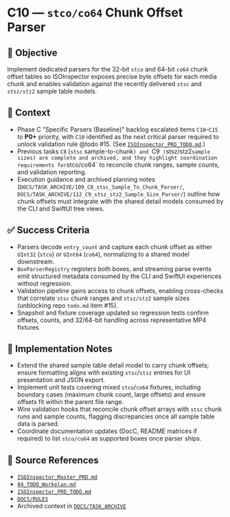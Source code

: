# C10 — `stco/co64` Chunk Offset Parser

## 🎯 Objective

Implement dedicated parsers for the 32-bit `stco` and 64-bit `co64` chunk offset tables so ISOInspector exposes precise byte offsets for each media chunk and enables validation against the recently delivered `stsc` and `stsz/stz2` sample table models.

## 🧩 Context

- Phase C "Specific Parsers (Baseline)" backlog escalated items `C10`–`C15` to **P0+** priority, with `C10` identified as the next critical parser required to unlock validation rule @todo #15. (See [`ISOInspector_PRD_TODO.md`](../AI/ISOViewer/ISOInspector_PRD_TODO.md).)
- Previous tasks `C8` (`stsc` sample-to-chunk`) and `C9` (`stsz/stz2` sample sizes) are complete and archived, and they highlight coordination requirements for `stco/co64` to reconcile chunk ranges, sample counts, and validation reporting.
- Execution guidance and archived planning notes (`DOCS/TASK_ARCHIVE/109_C8_stsc_Sample_To_Chunk_Parser/`, `DOCS/TASK_ARCHIVE/112_C9_stsz_stz2_Sample_Size_Parser/`) outline how chunk offsets must integrate with the shared detail models consumed by the CLI and SwiftUI tree views.

## ✅ Success Criteria

- Parsers decode `entry_count` and capture each chunk offset as either `UInt32` (`stco`) or `UInt64` (`co64`), normalizing to a shared model downstream.
- `BoxParserRegistry` registers both boxes, and streaming parse events emit structured metadata consumed by the CLI and SwiftUI experiences without regression.
- Validation pipeline gains access to chunk offsets, enabling cross-checks that correlate `stsc` chunk ranges and `stsz/stz2` sample sizes (unblocking repo `todo.md` item #15).
- Snapshot and fixture coverage updated so regression tests confirm offsets, counts, and 32/64-bit handling across
  representative MP4 fixtures.

## 🔧 Implementation Notes

- Extend the shared sample table detail model to carry chunk offsets; ensure formatting aligns with existing `stsc`/`stsz` entries for UI presentation and JSON export.
- Implement unit tests covering mixed `stco`/`co64` fixtures, including boundary cases (maximum chunk count, large offsets) and ensure offsets fit within the parent file range.
- Wire validation hooks that reconcile chunk offset arrays with `stsc` chunk runs and sample counts, flagging discrepancies once all sample table data is parsed.
- Coordinate documentation updates (DocC, README matrices if required) to list `stco/co64` as supported boxes once parser ships.

## 🧠 Source References

- [`ISOInspector_Master_PRD.md`](../AI/ISOViewer/ISOInspector_PRD_Full/ISOInspector_Master_PRD.md)
- [`04_TODO_Workplan.md`](../AI/ISOInspector_Execution_Guide/04_TODO_Workplan.md)
- [`ISOInspector_PRD_TODO.md`](../AI/ISOViewer/ISOInspector_PRD_TODO.md)
- [`DOCS/RULES`](../RULES)
- Archived context in [`DOCS/TASK_ARCHIVE`](../TASK_ARCHIVE)
